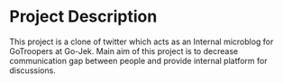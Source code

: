 # Project Description
This project is a clone of twitter which acts as an Internal microblog for GoTroopers at Go-Jek. Main aim of this project is to decrease communication gap between people and provide internal platform for discussions.